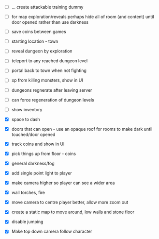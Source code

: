 - [ ] ... create attackable training dummy
- [ ] for map exploration/reveals perhaps hide all of room (and content) until door opened rather than use darkness
- [ ] save coins between games
- [ ] starting location - town
- [ ] reveal dungeon by exploration
- [ ] teleport to any reached dungeon level
- [ ] portal back to town when not fighting
- [ ] xp from killing monsters, show in UI
- [ ] dungeons regnerate after leaving server
- [ ] can force regeneration of dungeon levels
- [ ] show inventory

- [x] space to dash
- [x] doors that can open - use an opaque roof for rooms to make dark until touched/door opened
- [x] track coins and show in UI
- [x] pick things up from floor - coins
- [x] general darkness/fog
- [x] add single point light to player
- [x] make camera higher so player can see a wider area
- [x] wall torches, fire
- [x] move camera to centre player better, allow more zoom out
- [x] create a static map to move around, low walls and stone floor
- [x] disable jumping
- [x] Make top down camera follow character
